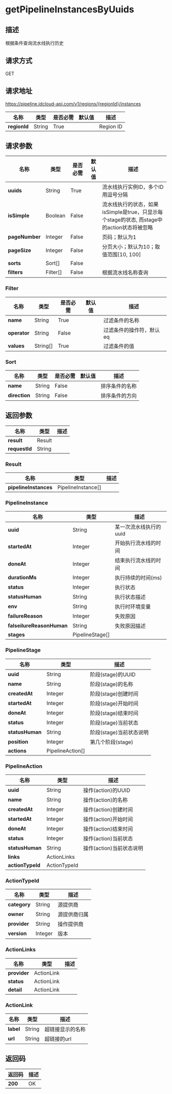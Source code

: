 # getPipelineInstancesByUuids


## 描述
根据条件查询流水线执行历史


## 请求方式
GET

## 请求地址
https://pipeline.jdcloud-api.com/v1/regions/{regionId}/instances

|名称|类型|是否必需|默认值|描述|
|---|---|---|---|---|
|**regionId**|String|True| |Region ID|

## 请求参数
|名称|类型|是否必需|默认值|描述|
|---|---|---|---|---|
|**uuids**|String|True| |流水线执行实例ID，多个ID用逗号分隔|
|**isSimple**|Boolean|False| |流水线执行的状态，如果isSimple是true，只显示每个stage的状态, 而stage中的action状态将被忽略|
|**pageNumber**|Integer|False| |页码；默认为1|
|**pageSize**|Integer|False| |分页大小；默认为10；取值范围[10, 100]|
|**sorts**|Sort[]|False| | |
|**filters**|Filter[]|False| |根据流水线名称查询|

### Filter
|名称|类型|是否必需|默认值|描述|
|---|---|---|---|---|
|**name**|String|True| |过滤条件的名称|
|**operator**|String|False| |过滤条件的操作符，默认eq|
|**values**|String[]|True| |过滤条件的值|
### Sort
|名称|类型|是否必需|默认值|描述|
|---|---|---|---|---|
|**name**|String|False| |排序条件的名称|
|**direction**|String|False| |排序条件的方向|

## 返回参数
|名称|类型|描述|
|---|---|---|
|**result**|Result| |
|**requestId**|String| |

### Result
|名称|类型|描述|
|---|---|---|
|**pipelineInstances**|PipelineInstance[]| |
### PipelineInstance
|名称|类型|描述|
|---|---|---|
|**uuid**|String|某一次流水线执行的uuid|
|**startedAt**|Integer|开始执行流水线的时间|
|**doneAt**|Integer|结束执行流水线的时间|
|**durationMs**|Integer|执行持续的时间(ms)|
|**status**|Integer|执行状态|
|**statusHuman**|String|执行状态描述|
|**env**|String|执行时环境变量|
|**failureReason**|Integer|失败原因|
|**falseilureReasonHuman**|String|失败原因描述|
|**stages**|PipelineStage[]| |
### PipelineStage
|名称|类型|描述|
|---|---|---|
|**uuid**|String|阶段(stage)的UUID|
|**name**|String|阶段(stage)的名称|
|**createdAt**|Integer|阶段(stage)创建时间|
|**startedAt**|Integer|阶段(stage)开始时间|
|**doneAt**|Integer|阶段(stage)结束时间|
|**status**|Integer|阶段(stage)当前状态|
|**statusHuman**|String|阶段(stage)当前状态说明|
|**position**|Integer|第几个阶段(stage)|
|**actions**|PipelineAction[]| |
### PipelineAction
|名称|类型|描述|
|---|---|---|
|**uuid**|String|操作(action)的UUID|
|**name**|String|操作(action)的名称|
|**createdAt**|Integer|操作(action)创建时间|
|**startedAt**|Integer|操作(action)开始时间|
|**doneAt**|Integer|操作(action)结束时间|
|**status**|Integer|操作(action)当前状态|
|**statusHuman**|String|操作(action)当前状态说明|
|**links**|ActionLinks| |
|**actionTypeId**|ActionTypeId| |
### ActionTypeId
|名称|类型|描述|
|---|---|---|
|**category**|String|源提供商|
|**owner**|String|源提供商归属|
|**provider**|String|操作提供商|
|**version**|Integer|版本|
### ActionLinks
|名称|类型|描述|
|---|---|---|
|**provider**|ActionLink| |
|**status**|ActionLink| |
|**detail**|ActionLink| |
### ActionLink
|名称|类型|描述|
|---|---|---|
|**label**|String|超链接显示的名称|
|**url**|String|超链接的url|

## 返回码
|返回码|描述|
|---|---|
|**200**|OK|
